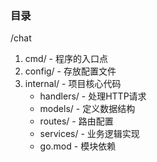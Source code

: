 ### 目录
/chat
1. cmd/ - 程序的入口点
2. config/ - 存放配置文件
3. internal/ - 项目核心代码
   - handlers/ - 处理HTTP请求
   - models/ - 定义数据结构
   - routes/ - 路由配置
   - services/ - 业务逻辑实现
   - go.mod - 模块依赖
